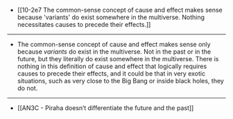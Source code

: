 - [[10-2e7 The common-sense concept of cause and effect makes sense because 'variants' do exist somewhere in the multiverse. Nothing necessitates causes to precede their effects.]]
---
- The common-sense concept of cause and effect makes sense only because _variants_ do exist in the multiverse. Not in the past or in the future, but they literally do exist somewhere in the multiverse. There is nothing in this definition of cause and effect that logically requires causes to precede their effects, and it could be that in very exotic situations, such as very close to the Big Bang or inside black holes, they do not.
---
- [[AN3C - Piraha doesn’t differentiate the future and the past]]
